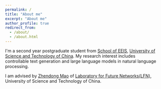 ```yaml
---
permalink: /
title: "About me"
excerpt: "About me"
author_profile: true
redirect_from: 
  - /about/
  - /about.html
---
```


I'm a second year postgraduate student from [School of EEIS](https://eeis.ustc.edu.cn/main.htm), [University of Science and Technology of China](https://www.ustc.edu.cn/). My research interest includes controllable text generation and large language models in natural language processing. 

I am advised by [Zhendong Mao](https://faculty.ustc.edu.cn/maozhendong/zh_CN/index.htm) of
[Laboratory for Future Networks(LFN)](https://lfn.ustc.edu.cn/main.htm), University of Science and Technology of China.
